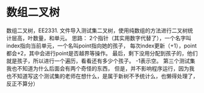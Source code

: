 # 数组二叉树
数组二叉树，EE2331.
文件导入测试集二叉树，使用纯数组的方法进行二叉树统计层高，叶数量，和单元。
思路：
2个指针（其实用数字代替了），一个名字叫index指向当前单元，一个名叫point指向她的孩子，
每次index更新（+1），point都会+2，其中会进行point是否越界等操作。
最后，剩下没用分配到孩子的，他们就是孩子，所以进行一个遍历，看看还有多少个孩子。
-1表示空。
第三个测试集我也不知道为什么后面会有两个奇怪的东西，
但是，并不影响程序运行，因为我也不知道写这个测试集的老师在想什么，是属于新树不予统计么，也懒得处理了，反正不算分）
